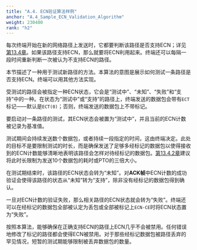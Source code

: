 ```yaml
---
title: "A.4. ECN验证算法样例"
anchor: "A.4_Sample_ECN_Validation_Algorithm"
weight: 230400
rank: "h2"
---
```


每次终端开始在新的网络路径上发送时，它都要判断该路径是否支持ECN；详见[第13.4章]()。如果该路径支持ECN，那么就要将ECN利用起来。终端还可以每隔一段时间重新判断一次被认为不支持ECN的路径。

本节描述了一种用于测试新路径的方法。本算法的意图是展示如何测试一条路径是否支持ECN。终端可以用其他方法实现。

受测试的路径会被指定一种ECN状态，它会是“测试中”、“未知”、“失败”和“支持”中的一种。在状态为“测试中”或“支持”的路径上，终端发送的数据包会带有`ECT`标记——默认是`ECT(0)`；否则，终端发送的数据包上不带标记。

要启动对一条路径的测试，其ECN状态会被置为“测试中”，并且当前的ECN计数被记录为基准值。

测试期间会持续发送数个数据包，或者持续一段指定的时间，这由终端决定。此处的目标不是要限制测试的时长，而是确保发送了足够多经标记的数据包以使得接收到的ECN计数能够清晰地表明该路径会怎样对待经标记的数据包。[第13.4.2章]()建议将此时长限制为发送10个数据包的耗时或PTO的三倍大小。

在测试期结束时，该路径的ECN状态会转为“未知”。对**ACK帧**中ECN计数的成功验证会使得该路径的状态从“未知”转为“支持”，除非没有经标记的数据包得到确认。

一旦对ECN计数的验证失败，那么相关路径的ECN状态就会转为“失败”。终端还可以在经标记的数据包全部被认定为丢包或全部被标记上`ECN-CE`时将ECN状态置为“失败”。

按照本算法，能够确保在正确支持ECN的路径上ECN几乎不会被禁用。任何错误地修改了标记的路径都会使得ECN被禁用。对于那些经标记数据包被路径丢弃的罕见情况，短暂的测试期能够限制被丢弃数据包的数量。
